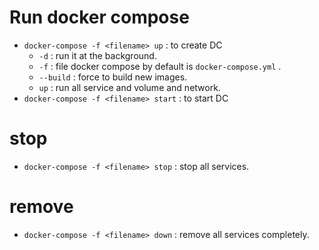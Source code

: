 # Run docker compose
- `docker-compose -f <filename> up` : to create DC
	- `-d` : run it at the background.
	- `-f` : file docker compose by default is `docker-compose.yml` .
	- `--build` : force to build new images.
	- `up` : run all service and volume and network.
-  `docker-compose -f <filename> start` : to start DC

# stop
- `docker-compose -f <filename> stop` : stop all services.

# remove
- `docker-compose -f <filename> down` : remove all services completely.